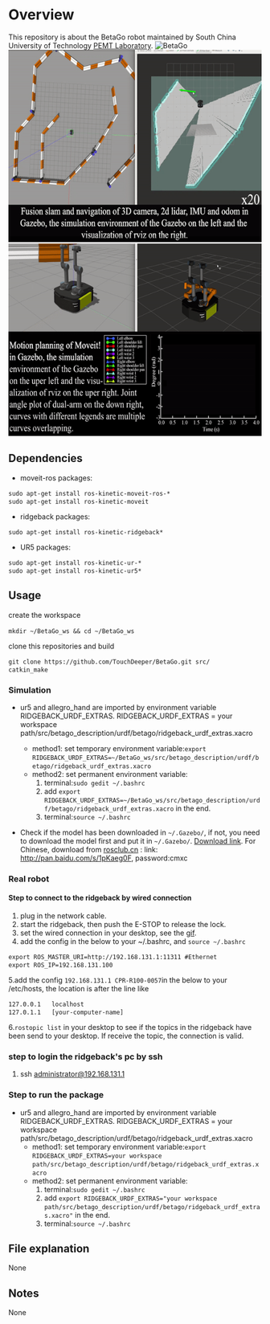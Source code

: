 # Overview
This repository is about the BetaGo robot maintained by South China University of Technology [PEMT Laboratory](http://www.scut.edu.cn/pemt/).
![BetaGo](media/BetaGo.gif)
![rtabmap](media/rtabmap.gif)
![BetaGo](media/moveit+gazebo.gif)

## Dependencies
- moveit-ros packages:
```
sudo apt-get install ros-kinetic-moveit-ros-*
sudo apt-get install ros-kinetic-moveit
```
- ridgeback packages:
```
sudo apt-get install ros-kinetic-ridgeback*
```
- UR5 packages:
```
sudo apt-get install ros-kinetic-ur-*
sudo apt-get install ros-kinetic-ur5*
```
## Usage
create the workspace

`mkdir ~/BetaGo_ws && cd ~/BetaGo_ws`

clone this repositories and build

```
git clone https://github.com/TouchDeeper/BetaGo.git src/
catkin_make
```

### Simulation
- ur5 and allegro_hand are imported by environment variable RIDGEBACK_URDF_EXTRAS. RIDGEBACK_URDF_EXTRAS = your workspace path/src/betago_description/urdf/betago/ridgeback_urdf_extras.xacro
     - method1: set temporary environment variable:`export RIDGEBACK_URDF_EXTRAS=~/BetaGo_ws/src/betago_description/urdf/betago/ridgeback_urdf_extras.xacro`
    - method2: set permanent environment variable:
        1. terminal:`sudo gedit ~/.bashrc`
        2. add `export RIDGEBACK_URDF_EXTRAS=~/BetaGo_ws/src/betago_description/urdf/betago/ridgeback_urdf_extras.xacro` in the end.
        3. terminal:`source ~/.bashrc`
        
- Check if the model has been downloaded in `~/.Gazebo/`, if not, you need to download the model first and put it in `~/.Gazebo/`. [Download link](https://bitbucket.org/osrf/gazebo_models/downloads/).
For Chinese, download from [rosclub.cn](http://www.rosclub.cn/post-37.html) : link: http://pan.baidu.com/s/1pKaeg0F, password:cmxc

### Real robot
#### Step to connect to the ridgeback by wired connection
1. plug in the network cable.
2. start the ridgeback, then push the E-STOP to release the lock. 
3. set the wired connection in your desktop, see the [gif](https://github.com/TouchDeeper/BetaGo/blob/ztd/media/set_wire_network.gif).
4. add the config in the below to your ~/.bashrc, and `source ~/.bashrc`
```
export ROS_MASTER_URI=http://192.168.131.1:11311 #Ethernet
export ROS_IP=192.168.131.100
```
5.add the config `192.168.131.1 CPR-R100-0057`in the below to your /etc/hosts, the location is after the line like 
```
127.0.0.1	localhost
127.0.1.1	[your-computer-name]
```
6.`rostopic list` in your desktop to see if the topics in the ridgeback have been send to your desktop. If receive the topic, the connection is valid.
### step to login the ridgeback's pc by ssh
1. ssh administrator@192.168.131.1
### Step to run the package
- ur5 and allegro_hand are imported by environment variable RIDGEBACK_URDF_EXTRAS. RIDGEBACK_URDF_EXTRAS = your workspace path/src/betago_description/urdf/betago/ridgeback_urdf_extras.xacro
     - method1: set temporary environment variable:`export RIDGEBACK_URDF_EXTRAS=your workspace path/src/betago_description/urdf/betago/ridgeback_urdf_extras.xacro`
    - method2: set permanent environment variable:
        1. terminal:`sudo gedit ~/.bashrc`
        2. add `export RIDGEBACK_URDF_EXTRAS="your workspace path/src/betago_description/urdf/betago/ridgeback_urdf_extras.xacro"` in the end.
        3. terminal:`source ~/.bashrc`
   
## File explanation
None
## Notes
None

